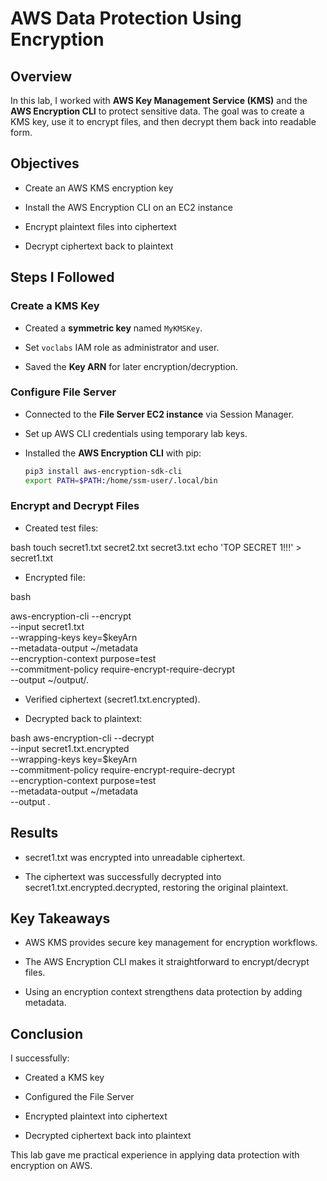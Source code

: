 # AWS Data Protection Using Encryption

## Overview
In this lab, I worked with **AWS Key Management Service (KMS)** and the **AWS Encryption CLI** to protect sensitive data. The goal was to create a KMS key, use it to encrypt files, and then decrypt them back into readable form.

## Objectives
- Create an AWS KMS encryption key

- Install the AWS Encryption CLI on an EC2 instance  

- Encrypt plaintext files into ciphertext  

- Decrypt ciphertext back to plaintext  

## Steps I Followed

### Create a KMS Key

- Created a **symmetric key** named `MyKMSKey`.  

- Set `voclabs` IAM role as administrator and user.

- Saved the **Key ARN** for later encryption/decryption.  

### Configure File Server

- Connected to the **File Server EC2 instance** via Session Manager.  

- Set up AWS CLI credentials using temporary lab keys. 

- Installed the **AWS Encryption CLI** with pip:  

  ```bash
  pip3 install aws-encryption-sdk-cli
  export PATH=$PATH:/home/ssm-user/.local/bin

### Encrypt and Decrypt Files

- Created test files:

bash
touch secret1.txt secret2.txt secret3.txt
echo 'TOP SECRET 1!!!' > secret1.txt

- Encrypted file:

bash

aws-encryption-cli --encrypt \
  --input secret1.txt \
  --wrapping-keys key=$keyArn \
  --metadata-output ~/metadata \
  --encryption-context purpose=test \
  --commitment-policy require-encrypt-require-decrypt \
  --output ~/output/.

- Verified ciphertext (secret1.txt.encrypted).

- Decrypted back to plaintext:

bash
aws-encryption-cli --decrypt \
  --input secret1.txt.encrypted \
  --wrapping-keys key=$keyArn \
  --commitment-policy require-encrypt-require-decrypt \
  --encryption-context purpose=test \
  --metadata-output ~/metadata \
  --output .

## Results

- secret1.txt was encrypted into unreadable ciphertext.

- The ciphertext was successfully decrypted into secret1.txt.encrypted.decrypted, restoring the original plaintext.

## Key Takeaways

- AWS KMS provides secure key management for encryption workflows.

- The AWS Encryption CLI makes it straightforward to encrypt/decrypt files.

- Using an encryption context strengthens data protection by adding metadata.

## Conclusion

I successfully:

- Created a KMS key

- Configured the File Server

- Encrypted plaintext into ciphertext

- Decrypted ciphertext back into plaintext

This lab gave me practical experience in applying data protection with encryption on AWS.
